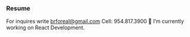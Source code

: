 ### Resume 
For inquires write brforeal@gmail.com Cell: 954.817.3900 🔭 I’m currently working on React Development.










